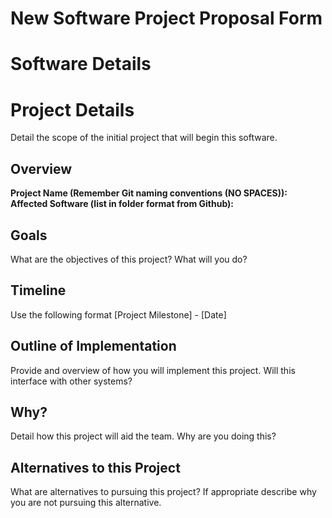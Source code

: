 # New Software Project Proposal Form

# Software Details



# Project Details
Detail the scope of the initial project that will begin this software.

## Overview

**Project Name (Remember Git naming conventions (NO SPACES)):**
**Affected Software (list in folder format from Github):**

## Goals
What are the objectives of this project? What will you do?

## Timeline
Use the following format [Project Milestone] - [Date]

## Outline of Implementation
Provide and overview of how you will implement this project. Will this interface with other systems?

## Why?
Detail how this project will aid the team. Why are you doing this?

## Alternatives to this Project
What are alternatives to pursuing this project? If appropriate describe why you are not pursuing this alternative.

